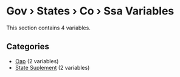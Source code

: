 # Gov › States › Co › Ssa Variables

This section contains 4 variables.

## Categories

- [Oap](oap/index.md) (2 variables)
- [State Suplement](state_suplement/index.md) (2 variables)
